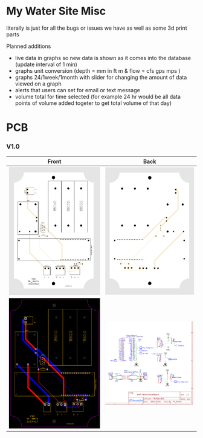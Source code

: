 # My Water Site Misc

literally is just for all the bugs or issues we have as well as some 3d print parts

Planned additions
- live data in graphs so new data is shown as it comes into the database (update interval of 1 min)
- graphs unit conversion (depth = mm in ft m  & flow = cfs gps mps )
- graphs 24/1week/1month with slider for changing the amount of data viewed on a graph
- alerts that users can set for email or text message 
- volume total for time selected (for example 24 hr would be all data points of volume added togeter to get total volume of that day)

# PCB

### V1.0

Front             |  Back
:-------------------------:|:-------------------------:
![](PCB/V1.0-F.png)  |  ![](PCB/V1.0-B.png)
![](PCB/traces.png)  |  ![](PCB/schematic.png)
